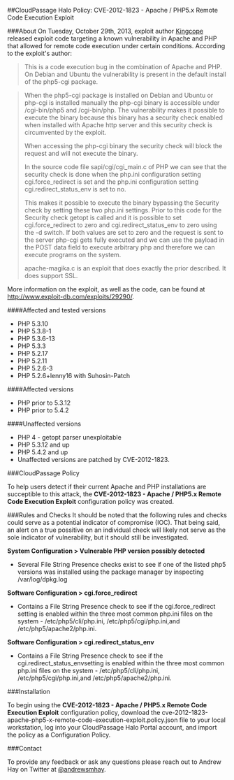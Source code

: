 ##CloudPassage Halo Policy: CVE-2012-1823 - Apache / PHP5.x Remote Code Execution Exploit

###About
On Tuesday, October 29th, 2013, exploit author <a href="http://www.exploit-db.com/author/?a=1856" target="new">Kingcope</a> released exploit code targeting a known vulnerability in Apache and PHP that allowed for remote code execution under certain conditions. According to the exploit's author:

> This is a code execution bug in the combination of Apache and PHP. On Debian and Ubuntu the vulnerability is 
> present in the default install of the php5-cgi package. 

> When the php5-cgi package is installed on Debian and Ubuntu or php-cgi is installed manually the php-cgi binary 
> is accessible under /cgi-bin/php5 and /cgi-bin/php. The vulnerability makes it possible to execute the binary 
> because this binary has a security check enabled when installed with Apache http server and this security check 
> is circumvented by the exploit.
>
> When accessing the php-cgi binary the security check will block the request and will not execute the binary.
>
> In the source code file sapi/cgi/cgi_main.c of PHP we can see that the security check is done when the php.ini 
> configuration setting cgi.force_redirect is set and the php.ini configuration setting cgi.redirect_status_env is 
> set to no.
>
> This makes it possible to execute the binary bypassing the Security check by setting these two php.ini settings. 
> Prior to this code for the Security check getopt is called and it is possible to set cgi.force_redirect to zero 
> and cgi.redirect_status_env to zero using the -d switch. If both values are set to zero and the request is sent 
> to the server php-cgi gets fully executed and we can use the payload in the POST data field to execute arbitrary 
> php and therefore we can execute programs on the system.
>
> apache-magika.c is an exploit that does exactly the prior described. It does support SSL.

More information on the exploit, as well as the code, can be found at <a href="http://www.exploit-db.com/exploits/29290/" target="new">http://www.exploit-db.com/exploits/29290/</a>.

####Affected and tested versions
* PHP 5.3.10
* PHP 5.3.8-1
* PHP 5.3.6-13
* PHP 5.3.3
* PHP 5.2.17
* PHP 5.2.11
* PHP 5.2.6-3
* PHP 5.2.6+lenny16 with Suhosin-Patch

####Affected versions
* PHP prior to 5.3.12
* PHP prior to 5.4.2

####Unaffected versions
* PHP 4 - getopt parser unexploitable
* PHP 5.3.12 and up
* PHP 5.4.2 and up
* Unaffected versions are patched by CVE-2012-1823.

###CloudPassage Policy

To help users detect if their current Apache and PHP installations are succeptible to this attack, the <b>CVE-2012-1823 - Apache / PHP5.x Remote Code Execution Exploit</b> configuration policy was created.

###Rules and Checks
It should be noted that the following rules and checks could serve as a potential indicator of compromise (IOC). That being said, an alert on a true possitive on an individual check will likely not serve as the sole indicator of vulnerability, but it should still be investigated.

<b>System Configuration > Vulnerable PHP version possibly detected</b>
<ul><li>Several File String Presence checks exist to see if one of the listed php5 versions was installed using the package manager by inspecting /var/log/dpkg.log</li></ul>

<b>Software Configuration > cgi.force_redirect</b>
<ul><li>Contains a File String Presence check to see if the cgi.force_redirect setting is enabled within the three most common php.ini files on the system - /etc/php5/cli/php.ini, /etc/php5/cgi/php.ini,and /etc/php5/apache2/php.ini.</li></ul>

<b>Software Configuration > cgi.redirect_status_env</b>
<ul><li>Contains a File String Presence check to see if the cgi.redirect_status_envsetting is enabled within the three most common php.ini files on the system - /etc/php5/cli/php.ini, /etc/php5/cgi/php.ini,and /etc/php5/apache2/php.ini.</li></ul>

###Installation

To begin using the <b>CVE-2012-1823 - Apache / PHP5.x Remote Code Execution Exploit</b> configuration policy, download the cve-2012-1823-apache-php5-x-remote-code-execution-exploit.policy.json file to your local workstation, log into your CloudPassage Halo Portal account, and import the policy as a Configuration Policy.

###Contact

To provide any feedback or ask any questions please reach out to Andrew Hay on Twitter at <a href="http://twitter.com/andrewsmhay" target="new">@andrewsmhay</a>.
